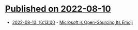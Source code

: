 # [Published on 2022-08-10](index.md)

* [2022-08-10, 16:13:00](https://news.slashdot.org/story/22/08/10/1613249/microsoft-is-open-sourcing-its-emoji?utm_source=rss1.0mainlinkanon&utm_medium=feed) - [Microsoft is Open-Sourcing Its Emoji](https://news.slashdot.org/story/22/08/10/1613249/microsoft-is-open-sourcing-its-emoji?utm_source=rss1.0mainlinkanon&utm_medium=feed)
